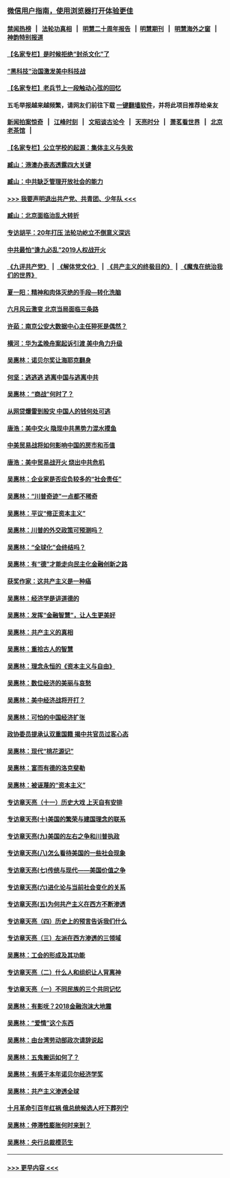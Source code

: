 ### [微信用户指南，使用浏览器打开体验更佳](https://github.com/gfw-breaker/banned-news1/blob/master/indexes/wechat-guide.md?t=0)
#### [禁闻热榜](热点新闻.md?t=0)  &nbsp;&nbsp;|&nbsp;&nbsp; [法轮功真相](https://github.com/gfw-breaker/truth/blob/master/README.md?t=0) &nbsp;&nbsp;|&nbsp;&nbsp; [明慧二十周年报告](https://github.com/gfw-breaker/mh-reports/blob/master/README.md?t=0) &nbsp;&nbsp;|&nbsp;&nbsp;[明慧期刊](https://github.com/gfw-breaker/mh-qikan) &nbsp;&nbsp;|&nbsp;&nbsp; [明慧海外之窗](https://github.com/gfw-breaker/mh-news/blob/master/README.md?t=0) &nbsp;&nbsp;|&nbsp;&nbsp; [神韵特别报道](https://github.com/gfw-breaker/mh-news/blob/master/shenyun.md?t=0)
#### [【名家专栏】是时候拒绝“封杀文化”了](../pages/nsc423/n11814093.md?t=02120944) 
#### [“黑科技”治国激发美中科技战](../pages/nsc423/n11638056.md?t=02120944) 
#### [【名家专栏】老兵节上一段触动心弦的回忆](../pages/nsc423/n11646016.md?t=02120944) 
#### 五毛举报越来越频繁，请网友们前往下载 [一键翻墙软件](https://github.com/gfw-breaker/ssr-accounts)，并将此项目推荐给亲友
#### [新闻拍案惊奇](https://github.com/gfw-breaker/banned-news1/blob/master/pages/link4.md) &nbsp;&nbsp;|&nbsp;&nbsp; [江峰时刻](https://github.com/gfw-breaker/banned-news1/blob/master/pages/link4.md) &nbsp;&nbsp;|&nbsp;&nbsp; [文昭谈古论今](https://github.com/gfw-breaker/banned-news1/blob/master/pages/link4.md) &nbsp;&nbsp;|&nbsp;&nbsp; [天亮时分](https://github.com/gfw-breaker/banned-news1/blob/master/pages/link4.md) &nbsp;&nbsp;|&nbsp;&nbsp; [萧茗看世界](https://github.com/gfw-breaker/banned-news1/blob/master/pages/link4.md) &nbsp;&nbsp;|&nbsp;&nbsp; [北京老茶馆](https://github.com/gfw-breaker/banned-news1/blob/master/pages/link4.md) &nbsp;&nbsp;|&nbsp;&nbsp; 
#### [【名家专栏】公立学校的起源：集体主义与失败](../pages/nsc423/n11601833.md?t=02120944) 
#### [臧山：港澳办表态透露四大关键](../pages/nsc423/n11421628.md?t=02120944) 
#### [臧山：中共缺乏管理开放社会的能力](../pages/nsc423/n11407457.md?t=02120944) 
#### [>>> 我要声明退出共产党、共青团、少年队 <<<](https://github.com/begood0513/goodnews/blob/master/quit/letter.md) 
#### [臧山：北京面临治乱大转折](../pages/nsc423/n11406895.md?t=02120944) 
#### [专访胡平：20年打压 法轮功屹立不倒意义深远](../pages/nsc423/n11398800.md?t=02120944) 
#### [中共最怕“逢九必乱”2019人权战开火](../pages/nsc423/n11385248.md?t=02120944) 
#### [《九评共产党》](https://github.com/begood0513/9ping.md/blob/master/README.md) &nbsp;|&nbsp; [《解体党文化》](../../../../jtdwh.md/blob/master/README.md)  &nbsp;|&nbsp; [《共产主义的终极目的》](../../../../gczydzjmd.md/blob/master/README.md) &nbsp;|&nbsp; [《魔鬼在统治我们的世界》](../../../../mgztzwmdsj.md/blob/master/README.md) 
#### [夏一阳：精神和肉体灭绝的手段—转化洗脑](../pages/nsc423/n11368250.md?t=02120944) 
#### [六月风云激变 北京当局面临三条路](../pages/nsc423/n11313668.md?t=02120944) 
#### [许茹：南京公安大数据中心主任猝死是偶然？](../pages/nsc423/n11064744.md?t=02120944) 
#### [横河：华为孟晚舟案起诉引渡 美中角力升级](../pages/nsc423/n11027230.md?t=02120944) 
#### [吴惠林：诺贝尔奖让海耶克翻身](../pages/nsc423/n10890049.md?t=02120944) 
#### [何坚：逃逃逃 逃离中国与逃离中共](../pages/nsc423/n10592891.md?t=02120944) 
#### [吴惠林：“商战”何时了？](../pages/nsc423/n10573558.md?t=02120944) 
#### [从网贷爆雷到股灾 中国人的钱何处可逃](../pages/nsc423/n10572800.md?t=02120944) 
#### [唐浩：美中交火 隐现中共黑势力混水摸鱼](../pages/nsc423/n10544040.md?t=02120944) 
#### [中美贸易战将如何影响中国的房市和币值](../pages/nsc423/n10543697.md?t=02120944) 
#### [唐浩：美中贸易战开火 烧出中共危机](../pages/nsc423/n10540126.md?t=02120944) 
#### [吴惠林：企业家是否应负较多的“社会责任”](../pages/nsc423/n10535022.md?t=02120944) 
#### [吴惠林：“川普奇迹”一点都不稀奇](../pages/nsc423/n10512808.md?t=02120944) 
#### [吴惠林：平议“修正资本主义”](../pages/nsc423/n10495724.md?t=02120944) 
#### [吴惠林：川普的外交政策可预测吗？](../pages/nsc423/n10462387.md?t=02120944) 
#### [吴惠林：“全球化”会终结吗？](../pages/nsc423/n10452838.md?t=02120944) 
#### [吴惠林：有“德”才能走向民主化金融创新之路](../pages/nsc423/n10432292.md?t=02120944) 
#### [获奖作家：这共产主义是一种癌](../pages/nsc423/n10431541.md?t=02120944) 
#### [吴惠林：经济学是讲道德的](../pages/nsc423/n10398014.md?t=02120944) 
#### [吴惠林：发挥“金融智慧”，让人生更美好](../pages/nsc423/n10375019.md?t=02120944) 
#### [吴惠林：共产主义的真相](../pages/nsc423/n10351394.md?t=02120944) 
#### [吴惠林：重拾古人的智慧](../pages/nsc423/n10337691.md?t=02120944) 
#### [吴惠林：理念永恒的《资本主义与自由》](../pages/nsc423/n10316274.md?t=02120944) 
#### [吴惠林：数位经济的美丽与哀愁](../pages/nsc423/n10292946.md?t=02120944) 
#### [吴惠林：美中经济战将开打？](../pages/nsc423/n10258825.md?t=02120944) 
#### [吴惠林：可怕的中国经济扩张](../pages/nsc423/n10219147.md?t=02120944) 
#### [政协委员提承认双重国籍 揭中共官员过客心态](../pages/nsc423/n10208809.md?t=02120944) 
#### [吴惠林：现代“桃花源记”](../pages/nsc423/n10185234.md?t=02120944) 
#### [吴惠林：富而有德的洛克斐勒](../pages/nsc423/n10142264.md?t=02120944) 
#### [吴惠林：被诬蔑的“资本主义”](../pages/nsc423/n10124816.md?t=02120944) 
#### [专访章天亮（十一）历史大戏 上天自有安排](../pages/nsc423/n10094905.md?t=02120944) 
#### [专访章天亮(十)美国的繁荣与建国理念的联系](../pages/nsc423/n10094899.md?t=02120944) 
#### [专访章天亮(九)美国的左右之争和川普执政](../pages/nsc423/n10094889.md?t=02120944) 
#### [专访章天亮(八)怎么看待美国的一些社会现象](../pages/nsc423/n10094857.md?t=02120944) 
#### [专访章天亮(七)传统与现代——美国价值之争](../pages/nsc423/n10093140.md?t=02120944) 
#### [专访章天亮(六)进化论与当前社会变化的关系](../pages/nsc423/n10092036.md?t=02120944) 
#### [专访章天亮(五)为何共产主义在西方不断渗透](../pages/nsc423/n10083620.md?t=02120944) 
#### [专访章天亮（四）历史上的预言告诉我们什么](../pages/nsc423/n10083606.md?t=02120944) 
#### [专访章天亮（三）左派在西方渗透的三领域](../pages/nsc423/n10081115.md?t=02120944) 
#### [吴惠林：工会的形成及其功能](../pages/nsc423/n10080633.md?t=02120944) 
#### [专访章天亮（二）什么人和组织让人背离神](../pages/nsc423/n10076637.md?t=02120944) 
#### [专访章天亮（一）不同民族的三个共同记忆](../pages/nsc423/n10074188.md?t=02120944) 
#### [吴惠林：有影呒？2018金融泡沫大地震](../pages/nsc423/n10040534.md?t=02120944) 
#### [吴惠林：“爱情”这个东西](../pages/nsc423/n10019423.md?t=02120944) 
#### [吴惠林：由台湾劳动部政次请辞说起](../pages/nsc423/n9979679.md?t=02120944) 
#### [吴惠林：五鬼搬运如何了？](../pages/nsc423/n9925338.md?t=02120944) 
#### [吴惠林：有感于本年诺贝尔经济学奖](../pages/nsc423/n9871883.md?t=02120944) 
#### [吴惠林：共产主义渗透全球](../pages/nsc423/n9812748.md?t=02120944) 
#### [十月革命引百年红祸 俄总统候选人吁下葬列宁](../pages/nsc423/n9810182.md?t=02120944) 
#### [吴惠林：停滞性膨胀何时来到？](../pages/nsc423/n9764136.md?t=02120944) 
#### [吴惠林：央行总裁模范生](../pages/nsc423/n9728134.md?t=02120944) 

----
#### [ >>> 更早内容 <<< ](../indexes/nsc423-earlier.md)
